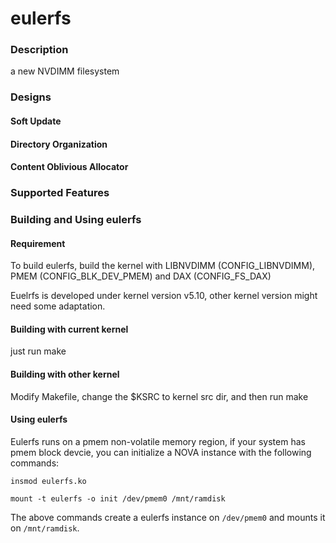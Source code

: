 # eulerfs

### Description
a new NVDIMM filesystem

### Designs

#### Soft Update

#### Directory Organization

#### Content Oblivious Allocator

### Supported Features

### Building and Using eulerfs

#### Requirement

To build eulerfs, build the kernel with LIBNVDIMM (CONFIG_LIBNVDIMM), PMEM (CONFIG_BLK_DEV_PMEM) and DAX (CONFIG_FS_DAX)

Euelrfs is developed under kernel version v5.10, other kernel version might need some adaptation.

#### Building with current kernel

just run make

#### Building with other kernel

Modify Makefile, change the $KSRC to kernel src dir, and then run make

#### Using eulerfs

Eulerfs runs on a pmem non-volatile memory region, if your system has pmem block devcie, you can initialize a NOVA instance with the following commands:

`insmod eulerfs.ko`

`mount -t eulerfs -o init /dev/pmem0 /mnt/ramdisk`


The above commands create a eulerfs instance on `/dev/pmem0` and mounts it on `/mnt/ramdisk`.